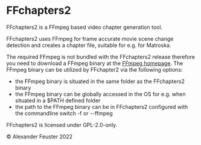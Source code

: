 # FFchapters2
FFchapters2 is a FFmpeg based video chapter generation tool.

FFchapters2 uses FFmpeg for frame accurate movie scene change detection and creates a chapter file, suitable for e.g. for Matroska.

The required FFmpeg is not bundled with the FFchapters2 release therefore you need to download a FFmpeg binary at the [FFmpeg homepage](https://ffmpeg.org/download.html).
The FFmpeg binary can be utilized by FFchapter2 via the following options:
- the FFmpeg binary is situated in the same folder as the FFchapters2 binary
- the FFmpeg binary can be globally accessed in the OS for e.g. when situated in a $PATH defined folder
- the path to the FFmpeg binary can be in FFchapters2 configured with the commandline switch -f or --ffmpeg

FFchapters2 is licensed under GPL-2.0-only.

© Alexander Feuster 2022

